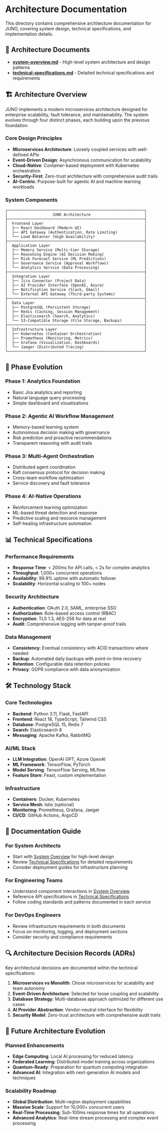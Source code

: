 # Architecture Documentation

This directory contains comprehensive architecture documentation for JUNO, covering system design, technical specifications, and implementation details.

## 📁 Architecture Documents

- **[system-overview.md](./system-overview.md)** - High-level system architecture and design patterns
- **[technical-specifications.md](./technical-specifications.md)** - Detailed technical specifications and requirements

## 🏗️ Architecture Overview

JUNO implements a modern microservices architecture designed for enterprise scalability, fault tolerance, and maintainability. The system evolves through four distinct phases, each building upon the previous foundation.

### Core Design Principles

- **Microservices Architecture**: Loosely coupled services with well-defined APIs
- **Event-Driven Design**: Asynchronous communication for scalability
- **Cloud-Native**: Container-based deployment with Kubernetes orchestration
- **Security-First**: Zero-trust architecture with comprehensive audit trails
- **AI-Centric**: Purpose-built for agentic AI and machine learning workloads

### System Components

```
┌─────────────────────────────────────────────────────────────┐
│                    JUNO Architecture                        │
├─────────────────────────────────────────────────────────────┤
│  Frontend Layer                                             │
│  ├── React Dashboard (Modern UI)                            │
│  ├── API Gateway (Authentication, Rate Limiting)            │
│  └── Load Balancer (High Availability)                      │
├─────────────────────────────────────────────────────────────┤
│  Application Layer                                          │
│  ├── Memory Service (Multi-tier Storage)                    │
│  ├── Reasoning Engine (AI Decision Making)                  │
│  ├── Risk Forecast Service (ML Predictions)                 │
│  ├── Governance Service (Approval Workflows)                │
│  └── Analytics Service (Data Processing)                    │
├─────────────────────────────────────────────────────────────┤
│  Integration Layer                                          │
│  ├── Jira Connector (Project Data)                          │
│  ├── AI Provider Interface (OpenAI, Azure)                  │
│  ├── Notification Service (Slack, Email)                    │
│  └── External API Gateway (Third-party Systems)             │
├─────────────────────────────────────────────────────────────┤
│  Data Layer                                                 │
│  ├── PostgreSQL (Persistent Storage)                        │
│  ├── Redis (Caching, Session Management)                    │
│  ├── Elasticsearch (Search, Analytics)                      │
│  └── S3-Compatible Storage (File Storage, Backups)          │
├─────────────────────────────────────────────────────────────┤
│  Infrastructure Layer                                       │
│  ├── Kubernetes (Container Orchestration)                   │
│  ├── Prometheus (Monitoring, Metrics)                       │
│  ├── Grafana (Visualization, Dashboards)                    │
│  └── Jaeger (Distributed Tracing)                           │
└─────────────────────────────────────────────────────────────┘
```

## 🔄 Phase Evolution

### Phase 1: Analytics Foundation
- Basic Jira analytics and reporting
- Natural language query processing
- Simple dashboard and visualizations

### Phase 2: Agentic AI Workflow Management
- Memory-based learning system
- Autonomous decision making with governance
- Risk prediction and proactive recommendations
- Transparent reasoning with audit trails

### Phase 3: Multi-Agent Orchestration
- Distributed agent coordination
- Raft consensus protocol for decision making
- Cross-team workflow optimization
- Service discovery and fault tolerance

### Phase 4: AI-Native Operations
- Reinforcement learning optimization
- ML-based threat detection and response
- Predictive scaling and resource management
- Self-healing infrastructure automation

## 📊 Technical Specifications

### Performance Requirements
- **Response Time**: < 200ms for API calls, < 2s for complex analytics
- **Throughput**: 1,000+ concurrent operations
- **Availability**: 99.9% uptime with automatic failover
- **Scalability**: Horizontal scaling to 100+ nodes

### Security Architecture
- **Authentication**: OAuth 2.0, SAML, enterprise SSO
- **Authorization**: Role-based access control (RBAC)
- **Encryption**: TLS 1.3, AES-256 for data at rest
- **Audit**: Comprehensive logging with tamper-proof trails

### Data Management
- **Consistency**: Eventual consistency with ACID transactions where needed
- **Backup**: Automated daily backups with point-in-time recovery
- **Retention**: Configurable data retention policies
- **Privacy**: GDPR compliance with data anonymization

## 🛠️ Technology Stack

### Core Technologies
- **Backend**: Python 3.11, Flask, FastAPI
- **Frontend**: React 18, TypeScript, Tailwind CSS
- **Database**: PostgreSQL 15, Redis 7
- **Search**: Elasticsearch 8
- **Messaging**: Apache Kafka, RabbitMQ

### AI/ML Stack
- **LLM Integration**: OpenAI GPT, Azure OpenAI
- **ML Framework**: TensorFlow, PyTorch
- **Model Serving**: TensorFlow Serving, MLflow
- **Feature Store**: Feast, custom implementation

### Infrastructure
- **Containers**: Docker, Kubernetes
- **Service Mesh**: Istio (optional)
- **Monitoring**: Prometheus, Grafana, Jaeger
- **CI/CD**: GitHub Actions, ArgoCD

## 📖 Documentation Guide

### For System Architects
- Start with [System Overview](./system-overview.md) for high-level design
- Review [Technical Specifications](./technical-specifications.md) for detailed requirements
- Consider deployment guides for infrastructure planning

### For Engineering Teams
- Understand component interactions in [System Overview](./system-overview.md)
- Reference API specifications in [Technical Specifications](./technical-specifications.md)
- Follow coding standards and patterns documented in each service

### For DevOps Engineers
- Review infrastructure requirements in both documents
- Focus on monitoring, logging, and deployment sections
- Consider security and compliance requirements

## 🔍 Architecture Decision Records (ADRs)

Key architectural decisions are documented within the technical specifications:

1. **Microservices vs Monolith**: Chose microservices for scalability and team autonomy
2. **Event-Driven Architecture**: Selected for loose coupling and scalability
3. **Database Strategy**: Multi-database approach optimized for different use cases
4. **AI Provider Abstraction**: Vendor-neutral interface for flexibility
5. **Security Model**: Zero-trust architecture with comprehensive audit trails

## 🚀 Future Architecture Evolution

### Planned Enhancements
- **Edge Computing**: Local AI processing for reduced latency
- **Federated Learning**: Distributed model training across organizations
- **Quantum-Ready**: Preparation for quantum computing integration
- **Advanced AI**: Integration with next-generation AI models and techniques

### Scalability Roadmap
- **Global Distribution**: Multi-region deployment capabilities
- **Massive Scale**: Support for 10,000+ concurrent users
- **Real-Time Processing**: Sub-100ms response times for all operations
- **Advanced Analytics**: Real-time stream processing and complex event processing

